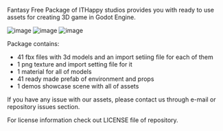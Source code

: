 Fantasy Free Package of ITHappy studios provides you with ready to use assets for creating 3D game in Godot Engine.

![image](https://github.com/user-attachments/assets/c6bab7c2-f4d0-463a-b96e-74d7e312bab8)
![image](https://github.com/user-attachments/assets/b554be4f-972c-4b7c-93c8-5c5938435bf6)
![image](https://github.com/user-attachments/assets/8fedc250-d992-4ccc-b207-7e8916be1dd4)

Package contains:
- 41 fbx files with 3d models and an import setiing file for each of them
- 1 png texture and import setting file for it
- 1 material for all of models
- 41 ready made prefab of environment and props
- 1 demos showcase scene with all of assets

If you have any issue with our assets, please contact us through e-mail or repository issues section.

For license information check out LICENSE file of repository.
